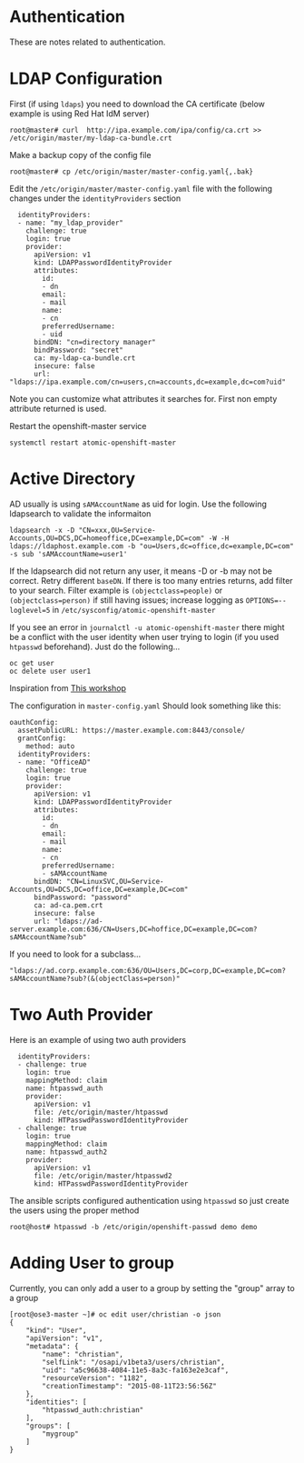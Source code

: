 # Authentication

These are notes related to authentication.

# LDAP Configuration

First (if using `ldaps`) you need to download the CA certificate (below example is using Red Hat IdM server)

```
root@master# curl  http://ipa.example.com/ipa/config/ca.crt >> /etc/origin/master/my-ldap-ca-bundle.crt
```

Make a backup copy of the config file
```
root@master# cp /etc/origin/master/master-config.yaml{,.bak}
```

Edit the `/etc/origin/master/master-config.yaml` file with the following changes under the `identityProviders` section

```
  identityProviders:
  - name: "my_ldap_provider"
    challenge: true
    login: true
    provider:
      apiVersion: v1
      kind: LDAPPasswordIdentityProvider
      attributes:
        id:
        - dn
        email:
        - mail
        name:
        - cn
        preferredUsername:
        - uid
      bindDN: "cn=directory manager"
      bindPassword: "secret"
      ca: my-ldap-ca-bundle.crt
      insecure: false
      url: "ldaps://ipa.example.com/cn=users,cn=accounts,dc=example,dc=com?uid"
```

Note you can customize what attributes it searches for. First non empty attribute returned is used.

Restart the openshift-master service
```
systemctl restart atomic-openshift-master
```

# Active Directory

AD usually is using `sAMAccountName` as uid for login. Use the following ldapsearch to validate the informaiton

```
ldapsearch -x -D "CN=xxx,OU=Service-Accounts,OU=DCS,DC=homeoffice,DC=example,DC=com" -W -H ldaps://ldaphost.example.com -b "ou=Users,dc=office,dc=example,DC=com" -s sub 'sAMAccountName=user1'
```

If the ldapsearch did not return any user, it means -D or -b may not be correct. Retry different `baseDN`. If there is too many entries returns, add filter to your search. Filter example is `(objectclass=people)` or `(objectclass=person)` if still having issues; increase logging as `OPTIONS=--loglevel=5` in `/etc/sysconfig/atomic-openshift-master`

If you see an error in `journalctl -u atomic-openshift-master`  there might be a conflict with the user identity when user trying to login (if you used `htpasswd` beforehand). Just do the following...
```
oc get user
oc delete user user1
```

Inspiration from [This workshop](https://github.com/RedHatWorkshops/openshiftv3-ops-workshop/blob/master/adding_an_ldap_provider.md)

The configuration in `master-config.yaml` Should look something like this:

```
oauthConfig:
  assetPublicURL: https://master.example.com:8443/console/
  grantConfig:
    method: auto
  identityProviders:
  - name: "OfficeAD"
    challenge: true
    login: true
    provider:
      apiVersion: v1
      kind: LDAPPasswordIdentityProvider
      attributes:
        id:
        - dn
        email:
        - mail
        name:
        - cn
        preferredUsername:
        - sAMAccountName
      bindDN: "CN=LinuxSVC,OU=Service-Accounts,OU=DCS,DC=office,DC=example,DC=com"
      bindPassword: "password"
      ca: ad-ca.pem.crt
      insecure: false
      url: "ldaps://ad-server.example.com:636/CN=Users,DC=hoffice,DC=example,DC=com?sAMAccountName?sub"
```

If you need to look for a subclass...

```
"ldaps://ad.corp.example.com:636/OU=Users,DC=corp,DC=example,DC=com?sAMAccountName?sub?(&(objectClass=person)"
```

# Two Auth Provider

Here is an example of using two auth providers
```
  identityProviders:
  - challenge: true
    login: true
    mappingMethod: claim
    name: htpasswd_auth
    provider:
      apiVersion: v1
      file: /etc/origin/master/htpasswd
      kind: HTPasswdPasswordIdentityProvider
  - challenge: true
    login: true
    mappingMethod: claim
    name: htpasswd_auth2
    provider:
      apiVersion: v1
      file: /etc/origin/master/htpasswd2
      kind: HTPasswdPasswordIdentityProvider
```


The ansible scripts configured authentication using `htpasswd` so just create the users using the proper method

```
root@host# htpasswd -b /etc/origin/openshift-passwd demo demo
```

# Adding User to group

Currently, you can only add a user to a group by setting the "group" array to a group
```
[root@ose3-master ~]# oc edit user/christian -o json
{
    "kind": "User",
    "apiVersion": "v1",
    "metadata": {
        "name": "christian",
        "selfLink": "/osapi/v1beta3/users/christian",
        "uid": "a5c96638-4084-11e5-8a3c-fa163e2e3caf",
        "resourceVersion": "1182",
        "creationTimestamp": "2015-08-11T23:56:56Z"
    },
    "identities": [
        "htpasswd_auth:christian"
    ],
    "groups": [
        "mygroup"
    ]
}

```
